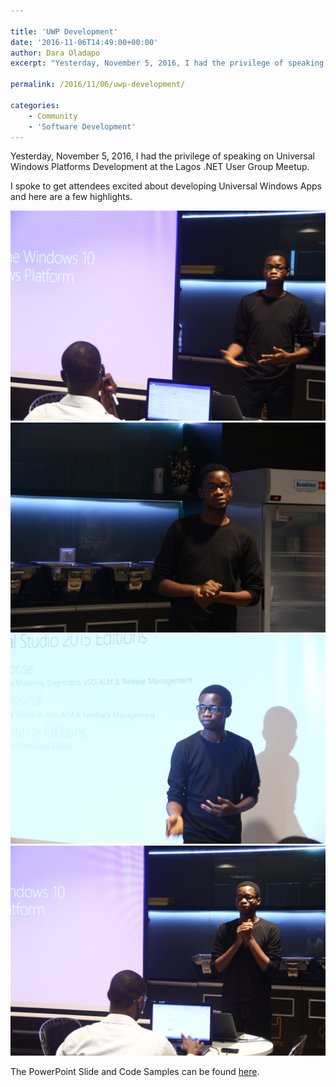```yaml
---

title: 'UWP Development'
date: '2016-11-06T14:49:00+00:00'
author: Dara Oladapo
excerpt: "Yesterday, November 5, 2016, I had the privilege of speaking on Universal Windows Platforms Development at the Lagos .NET User Group Meetup.\n\nI spoke to get attendees excited about developing Universal Windows Apps and here are a few highlights"

permalink: /2016/11/06/uwp-development/

categories:
    - Community
    - 'Software Development'
---
```


Yesterday, November 5, 2016, I had the privilege of speaking on Universal Windows Platforms Development at the Lagos .NET User Group Meetup.

I spoke to get attendees excited about developing Universal Windows Apps and here are a few highlights.

![](./blog-assets/2023/11/word-image-459-1.jpeg) ![](./blog-assets/2023/11/word-image-459-2.jpeg) ![](./blog-assets/2023/11/word-image-459-3.jpeg) ![](./blog-assets/2023/11/word-image-459-4.jpeg)

The PowerPoint Slide and Code Samples can be found [here](https://github.com/lagosdontnetusergroup/UWP-Samples).